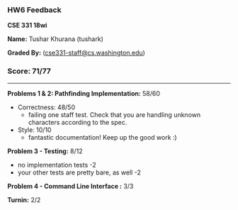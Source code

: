 ### HW6 Feedback

**CSE 331 18wi**

**Name:** Tushar Khurana (tushark)

**Graded By:** <ta name> (cse331-staff@cs.washington.edu)

### Score: 71/77
--- 
**Problems 1 & 2: Pathfinding Implementation:** 58/60

- Correctness: 48/50
  - failing one staff test. Check that you are handling unknown characters according to the spec.
- Style: 10/10
  - fantastic documentation! Keep up the good work :)

**Problem 3 - Testing:** 8/12

  - no implementation tests -2
  - your other tests are pretty bare, as well -2

**Problem 4 - Command Line Interface :** 3/3

**Turnin:** 2/2
